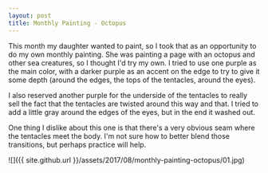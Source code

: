 ```yaml
---
layout: post
title: Monthly Painting - Octopus
---
```

This month my daughter wanted to paint, so I took that as an opportunity to do
my own monthly painting. She was painting a page with an octopus and other sea
creatures, so I thought I'd try my own. I tried to use one purple as the main
color, with a darker purple as an accent on the edge to try to give it some
depth (around the edges, the tops of the tentacles, around the eyes).

I also reserved another purple for the underside of the tentacles to really sell
the fact that the tentacles are twisted around this way and that. I tried to add
a little gray around the edges of the eyes, but in the end it washed out.

One thing I dislike about this one is that there's a very obvious seam where the
tentacles meet the body. I'm not sure how to better blend those transitions, but
perhaps practice will help.

![]({{ site.github.url }}/assets/2017/08/monthly-painting-octopus/01.jpg)
